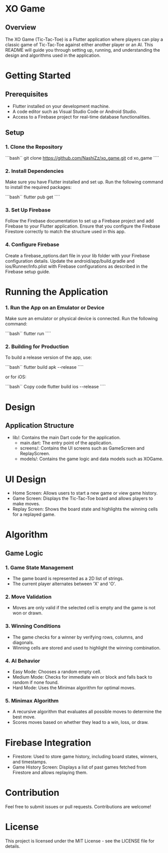 # XO Game

## Overview
The XO Game (Tic-Tac-Toe) is a Flutter application where players can play a classic game of Tic-Tac-Toe against either another player or an AI. This README will guide you through setting up, running, and understanding the design and algorithms used in the application.

# Getting Started

## Prerequisites
- Flutter installed on your development machine.
- A code editor such as Visual Studio Code or Android Studio.
- Access to a Firebase project for real-time database functionalities.

## Setup

### 1. Clone the Repository

```bash``
git clone https://github.com/NashiZz/xo_game.git
cd xo_game ````

### 2. Install Dependencies
Make sure you have Flutter installed and set up. Run the following command to install the required packages:

```bash``
flutter pub get ````

### 3. Set Up Firebase
Follow the Firebase documentation to set up a Firebase project and add Firebase to your Flutter application. Ensure that you configure the Firebase Firestore correctly to match the structure used in this app.

### 4. Configure Firebase
Create a firebase_options.dart file in your lib folder with your Firebase configuration details.
Update the android/app/build.gradle and ios/Runner/Info.plist with Firebase configurations as described in the Firebase setup guide.

# Running the Application
### 1. Run the App on an Emulator or Device
Make sure an emulator or physical device is connected. Run the following command:

```bash``
flutter run ````

### 2. Building for Production
To build a release version of the app, use:

```bash``
flutter build apk --release ````

or for iOS:

```bash``
Copy code
flutter build ios --release ````

# Design

## Application Structure
- lib/: Contains the main Dart code for the application.
  - main.dart: The entry point of the application.
  - screens/: Contains the UI screens such as GameScreen and ReplayScreen.
  - models/: Contains the game logic and data models such as XOGame.

# UI Design
- Home Screen: Allows users to start a new game or view game history.
- Game Screen: Displays the Tic-Tac-Toe board and allows players to make moves.
- Replay Screen: Shows the board state and highlights the winning cells for a replayed game.

# Algorithm

## Game Logic

### 1. Game State Management
- The game board is represented as a 2D list of strings.
- The current player alternates between 'X' and 'O'.

### 2. Move Validation
- Moves are only valid if the selected cell is empty and the game is not won or drawn.

### 3. Winning Conditions
- The game checks for a winner by verifying rows, columns, and diagonals.
- Winning cells are stored and used to highlight the winning combination.

### 4. AI Behavior
- Easy Mode: Chooses a random empty cell.
- Medium Mode: Checks for immediate win or block and falls back to random if none found.
- Hard Mode: Uses the Minimax algorithm for optimal moves.

### 5. Minimax Algorithm
- A recursive algorithm that evaluates all possible moves to determine the best move.
- Scores moves based on whether they lead to a win, loss, or draw.

# Firebase Integration
- Firestore: Used to store game history, including board states, winners, and timestamps.
- Game History Screen: Displays a list of past games fetched from Firestore and allows replaying them.

# Contribution
Feel free to submit issues or pull requests. Contributions are welcome!

# License
This project is licensed under the MIT License - see the LICENSE file for details.
